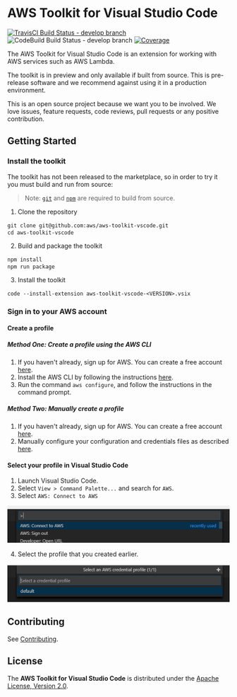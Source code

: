 # AWS Toolkit for Visual Studio Code

[![TravisCI Build Status - develop branch](https://travis-ci.org/aws/aws-toolkit-vscode.svg?branch=develop)](https://travis-ci.org/aws/aws-toolkit-vscode)
![CodeBuild Build Status - develop branch](https://codebuild.us-west-2.amazonaws.com/badges?uuid=eyJlbmNyeXB0ZWREYXRhIjoiMlluaDRTMnZLdmMvcFREQVQ4RjFoK0FUSTZPdlRVcWJlQ2gwRElLT2gxZDhMeno5MThZZnlXdURDVFFjOWdqSEQ5QjVBYm0xSURoU3E1RTVHejltcnZrPSIsIml2UGFyYW1ldGVyU3BlYyI6IkY3SE9CaG1oMHhJUmsyakkiLCJtYXRlcmlhbFNldFNlcmlhbCI6MX0%3D&branch=develop)
[![Coverage](https://img.shields.io/codecov/c/github/aws/aws-toolkit-vscode/develop.svg)](https://codecov.io/gh/aws/aws-toolkit-vscode/branch/develop)

The AWS Toolkit for Visual Studio Code is an extension for working with AWS services such as AWS Lambda.

The toolkit is in preview and only available if built from source. This is pre-release software and we recommend against using it in a production environment.

This is an open source project because we want you to be involved. We love issues, feature requests, code reviews, pull requests or any positive contribution.

## Getting Started

### Install the toolkit

The toolkit has not been released to the marketplace, so in order to try it you must build and run from source:

> Note: [`git`](https://git-scm.com/downloads) and [`npm`](https://nodejs.org/) are required to build from source.

1. Clone the repository

```shell
git clone git@github.com:aws/aws-toolkit-vscode.git
cd aws-toolkit-vscode
```

2. Build and package the toolkit

```shell
npm install
npm run package
```

3. Install the toolkit

```shell
code --install-extension aws-toolkit-vscode-<VERSION>.vsix
```

### Sign in to your AWS account

#### Create a profile

##### Method One: Create a profile using the AWS CLI

1. If you haven't already, sign up for AWS. You can create a free account [here](https://aws.amazon.com/free/).
2. Install the AWS CLI by following the instructions [here](https://aws.amazon.com/cli/).
3. Run the command `aws configure`, and follow the instructions in the command prompt.

##### Method Two: Manually create a profile

1. If you haven't already, sign up for AWS. You can create a free account [here](https://aws.amazon.com/free/).
2. Manually configure your configuration and credentials files as described [here](https://docs.aws.amazon.com/cli/latest/userguide/cli-config-files.html).

#### Select your profile in Visual Studio Code

1. Launch Visual Studio Code.
2. Select `View > Command Palette...` and search for `AWS`.
3. Select `AWS: Connect to AWS`

![Search AWS](./docs/images/search_aws.png)

<!-- markdownlint-disable MD029 -->
4. Select the profile that you created earlier.
<!-- markdownlint-enable MD029 -->

![Select Profile](./docs/images/select_profile.png)


## Contributing

See [Contributing](./CONTRIBUTING.md).

## License

The **AWS Toolkit for Visual Studio Code** is distributed under the [Apache License, Version 2.0](https://www.apache.org/licenses/LICENSE-2.0).

